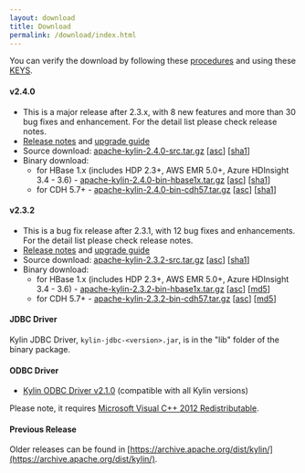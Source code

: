 ```yaml
---
layout: download
title: Download
permalink: /download/index.html
---
```


You can verify the download by following these [procedures](https://www.apache.org/info/verification.html) and using these [KEYS](https://kylin.apache.org/KEYS).


#### v2.4.0
- This is a major release after 2.3.x, with 8 new features and more than 30 bug fixes and enhancement. For the detail list please check release notes. 
- [Release notes](/docs/release_notes.html) and [upgrade guide](/docs/howto/howto_upgrade.html)
- Source download: [apache-kylin-2.4.0-src.tar.gz](http://www.apache.org/dyn/closer.cgi/kylin/apache-kylin-2.4.0/apache-kylin-2.4.0-source-release.zip) \[[asc](https://www.apache.org/dist/kylin/apache-kylin-2.4.0/apache-kylin-2.4.0-source-release.zip.asc)\] \[[sha1](https://www.apache.org/dist/kylin/apache-kylin-2.4.0/apache-kylin-2.4.0-source-release.zip.sha1)\]
- Binary download:
  - for HBase 1.x (includes HDP 2.3+, AWS EMR 5.0+, Azure HDInsight 3.4 - 3.6) - [apache-kylin-2.4.0-bin-hbase1x.tar.gz](http://www.apache.org/dyn/closer.cgi/kylin/apache-kylin-2.4.0/apache-kylin-2.4.0-bin-hbase1x.tar.gz) \[[asc](https://www.apache.org/dist/kylin/apache-kylin-2.4.0/apache-kylin-2.4.0-bin-hbase1x.tar.gz.asc)\] \[[sha1](https://www.apache.org/dist/kylin/apache-kylin-2.4.0/apache-kylin-2.4.0-bin-hbase1x.tar.gz.sha1)\]
  - for CDH 5.7+ - [apache-kylin-2.4.0-bin-cdh57.tar.gz](http://www.apache.org/dyn/closer.cgi/kylin/apache-kylin-2.4.0/apache-kylin-2.4.0-bin-cdh57.tar.gz) \[[asc](https://www.apache.org/dist/kylin/apache-kylin-2.4.0/apache-kylin-2.4.0-bin-cdh57.tar.gz.asc)\] \[[sha1](https://www.apache.org/dist/kylin/apache-kylin-2.4.0/apache-kylin-2.4.0-bin-cdh57.tar.gz.tar.gz.sha1)\]

#### v2.3.2
- This is a bug fix release after 2.3.1, with 12 bug fixes and enhancements. For the detail list please check release notes. 
- [Release notes](/docs23/release_notes.html) and [upgrade guide](/docs23/howto/howto_upgrade.html)
- Source download: [apache-kylin-2.3.2-src.tar.gz](https://www.apache.org/dyn/closer.cgi/kylin/apache-kylin-2.3.2/apache-kylin-2.3.2-source-release.zip) \[[asc](https://www.apache.org/dist/kylin/apache-kylin-2.3.2/apache-kylin-2.3.2-source-release.zip.asc)\] \[[sha1](https://www.apache.org/dist/kylin/apache-kylin-2.3.2/apache-kylin-2.3.2-source-release.zip.sha1)\]
- Binary download:
  - for HBase 1.x (includes HDP 2.3+, AWS EMR 5.0+, Azure HDInsight 3.4 - 3.6) - [apache-kylin-2.3.2-bin-hbase1x.tar.gz](https://www.apache.org/dyn/closer.cgi/kylin/apache-kylin-2.3.2/apache-kylin-2.3.2-bin-hbase1x.tar.gz) \[[asc](https://www.apache.org/dyn/closer.cgi/kylin/apache-kylin-2.3.2/apache-kylin-2.3.2-bin-hbase1x.tar.gz.asc)\] \[[md5](https://www.apache.org/dyn/closer.cgi/kylin/apache-kylin-2.3.2/apache-kylin-2.3.2-bin-hbase1x.tar.gz.md5)\]
  - for CDH 5.7+ - [apache-kylin-2.3.2-bin-cdh57.tar.gz](https://www.apache.org/dyn/closer.cgi/kylin/apache-kylin-2.3.2/apache-kylin-2.3.2-bin-cdh57.tar.gz) \[[asc](https://www.apache.org/dyn/closer.cgi/kylin/apache-kylin-2.3.2/apache-kylin-2.3.2-bin-cdh57.tar.gz.asc)\] \[[md5](https://www.apache.org/dyn/closer.cgi/kylin/apache-kylin-2.3.2/apache-kylin-2.3.2-bin-cdh57.tar.gz.md5)\]

#### JDBC Driver

Kylin JDBC Driver, `kylin-jdbc-<version>.jar`, is in the "lib" folder of the binary package.

#### ODBC Driver

* [Kylin ODBC Driver v2.1.0](http://kylin.apache.org/download/KylinODBCDriver-2.1.0.zip) (compatible with all Kylin versions)

Please note, it requires [Microsoft Visual C++ 2012 Redistributable](http://www.microsoft.com/en-us/download/details.aspx?id=30679). 

#### Previous Release

Older releases can be found in [https://archive.apache.org/dist/kylin/](https://archive.apache.org/dist/kylin/).
